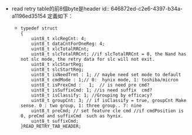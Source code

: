 - read retry table的前8個byte是header
  id:: 646872ed-c2e6-4397-b34a-a1196ed35154
  定義如下：
	- ```
	  typedef struct
	  {
	      uint8_t xlcRegCnt: 4;
	      uint8_t dataCntForOneReg: 4;
	      uint8_t xlcTotalRRCnt;
	      uint8_t slcTotalRRCnt; //if slcTotalRRCnt = 0, the Nand has not slc mode, the retry data for slc will not exit.
	      uint8_t xlcStartReg;
	      uint8_t slcStartReg;
	      uint8_t isNeedTrmt : 1; // maybe need set mode to default
	      uint8_t cmdMode : 1;// 0:  hynix mode, 1: toshiba/micron
	      uint8_t isPrexCmd :   1;  // is need pre cmd?
	      uint8_t isSuffixCmd: 1; //is need suffix  cmd?
	      uint8_t isClassify: 1; //Grouping by efficacy?
	      uint8_t groupCnt: 3; // if isClassify = true, groupCnt Make sense. 0 : two group, 1: three group.. 7: nine
	      uint8_t preCmd; // set feature cle cmd //if cmdPosition is 0, preCmd and suffixCmd  such as hynix. 
	      uint8_t suffixCmd;
	  }READ_RETRY_TAB_HEADER;
	  ```